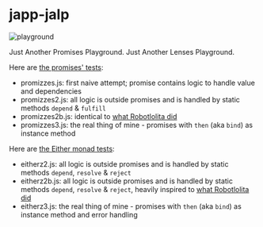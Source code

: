 # japp-jalp

![playground](https://cloud.githubusercontent.com/assets/2652413/12503252/005c7be8-c0d3-11e5-9621-5e98cd08478d.jpg)

Just Another Promises Playground. Just Another Lenses Playground.

Here are [the promises' tests](https://muzietto.github.io/japp-jalp/Promizzes_Mocha.html):
- promizzes.js: first naive attempt; promise contains logic to handle value and dependencies
- promizzes2.js: all logic is outside promises and is handled by static methods `depend` & `fulfill`
- promizzes2b.js: identical to [what Robotlolita did]( http://robotlolita.me/2015/11/15/how-do-promises-work.html#a-minimal-promise-implementation)
- promizzes3.js: the real thing of mine - promises with `then` (aka `bind`) as instance method

Here are [the Either monad tests](https://muzietto.github.io/japp-jalp/Eitherz_Mocha.html):
- eitherz2.js: all logic is outside promises and is handled by static methods `depend`, `resolve` & `reject`
- eitherz2b.js: all logic is outside promises and is handled by static methods `depend`, `resolve` & `reject`, heavily inspired to [what Robotlolita did]( http://robotlolita.me/2015/11/15/how-do-promises-work.html#handling-errors-with-promises)
- eitherz3.js: the real thing of mine - promises with `then` (aka `bind`) as instance method and error handling

